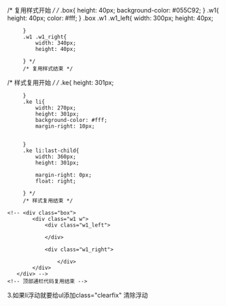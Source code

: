 <!-- 1.代码复用样式1 -->
  /* 复用样式开始 */
         /* .box{
             height: 40px;
             background-color: #055C92;
         }
         .w1{
             height: 40px;
             color: #fff;
         }
        .box .w1 .w1_left{
             width: 300px;
             height: 40px;
           
         }
         .w1 .w1_right{
             width: 340px;
             height: 40px;
           
         } */
         /* 复用样式结束 */

<!-- 代码复用样式2 -->
 /* 样式复用开始 */
         /* .ke{
             height: 301px;
      
         }
         .ke li{
             width: 270px;
             height: 301px;
             background-color: #fff;
             margin-right: 10px;
             

         }
         .ke li:last-child{
             width: 360px;
             height: 301px;
             
             margin-right: 0px;
             float: right;
             
         } */
         /* 样式复用结束 */
<!-- 结构复用1 -->
  <!-- 顶部通栏代码复用开始 -->
    <!-- <div class="box">
            <div class="w1 w">
                <div class="w1_left">
    
                </div>
    
                <div class="w1_right">
                    
                    </div>
            </div>
       </div> -->
    <!-- 顶部通栏代码复用结束 -->

3.如果li浮动就要给ul添加class="clearfix"  清除浮动